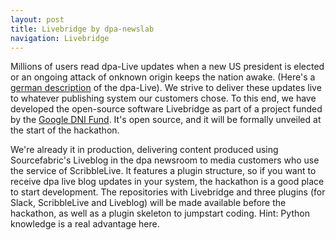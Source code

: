 ```yaml
---
layout: post
title: Livebridge by dpa-newslab
navigation: Livebridge
---
```


Millions of users read dpa-Live updates when a new US president is elected or an ongoing attack of onknown origin keeps the nation awake. (Here's a [german description](https://www.dpa.com/de/produkte-services/liveticker-newsblogs/#liveticker) of the dpa-Live). We strive to deliver these updates live to whatever publishing system our customers chose. To this end, we have developed the open-source software Livebridge as part of a project funded by the [Google DNI Fund](https://blog.sourcefabric.org/en/news/blog/3434/Introducing-Live-Coverage-Ecosystem-funded-by-Google.htm). It's open source, and it will be formally unveiled at the start of the hackathon. 

We're already it in production, delivering content produced using Sourcefabric's Liveblog in the dpa newsroom to media customers who use the service of ScribbleLive. It features a plugin structure, so if you want to receive dpa live blog updates in your system, the hackathon is a good place to start development. The repositories with Livebridge and three plugins (for Slack, ScribbleLive and Liveblog) will be made available before the hackathon, as well as a plugin skeleton to jumpstart coding. Hint: Python knowledge is a real advantage here.

